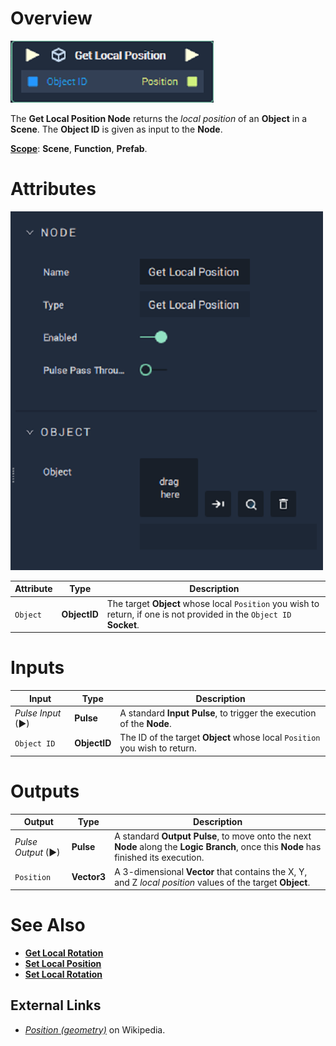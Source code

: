 # Overview

![The Get Local Position Node.](../../../.gitbook/assets/node-get-local-position.png)

The **Get Local Position Node** returns the *local position* of an **Object** in a **Scene**. The **Object ID** is given as input to the **Node**.

[**Scope**](../../overview.md#scopes): **Scene**, **Function**, **Prefab**.

# Attributes

![The Get Local Position Node Attributes.](../../../.gitbook/assets/node-get-local-position-attr.png)

|Attribute|Type|Description|
|---|---|---|
|`Object`|**ObjectID**|The target **Object** whose local `Position` you wish to return, if one is not provided in the `Object ID` **Socket**.|

# Inputs

|Input|Type|Description|
|---|---|---|
|*Pulse Input* (►)|**Pulse**|A standard **Input Pulse**, to trigger the execution of the **Node**.|
| `Object ID` | **ObjectID** | The ID of the target **Object** whose local `Position` you wish to return. |

# Outputs

|Output|Type|Description|
|---|---|---|
|*Pulse Output* (►)|**Pulse**|A standard **Output Pulse**, to move onto the next **Node** along the **Logic Branch**, once this **Node** has finished its execution.|
| `Position` | **Vector3** | A 3-dimensional **Vector** that contains the X, Y, and Z _local position_ values of the target **Object**. |

# See Also

<!-- * [**Global and Local Transforms**]() -->
* [**Get Local Rotation**](get-local-rotation.md)
* [**Set Local Position**](set-local-position.md)
* [**Set Local Rotation**](set-local-rotation.md)

## External Links

* [_Position \(geometry\)_](https://en.wikipedia.org/wiki/Position_%28geometry%29) on Wikipedia.